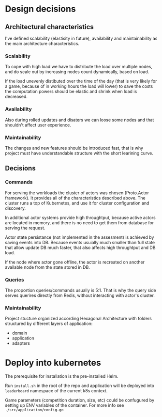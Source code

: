 # Design decisions

## Architectural characteristics

I've defined scalability (elastisity in future), availability and maintainability as the main architecture characteristics.

### Scalability

To cope with high load we have to distribute the load over multiple nodes, and do scale out by increasing nodes count dynamically, based on load.

If the load unevenly distibuted over the time of the day (that is very likely for a game, because of in working hours the load will lower) to save the costs the computation powers should be elastic and shrink when load is decreased.

### Availability

Also during rolled updates and disaters we can loose some nodes and that shouldn't affect user experience.

### Maintainability

The changes and new features should be introduced fast, that is why project must have understandable structure with the short learining curve.

## Decisions

### Commands

For serving the workloads the cluster of actors was chosen (Proto.Actor framework). It provides all of the characteristics described above.
The cluster runs a top of Kubernetes, and use it for cluster configuration and discovery.

In additional actor systems provide high throughtput, because active actors are located in memory, and there is no need to get them from database for serving the request.

Actor state persistance (not implemented in the assesment) is achieved by saving events into DB. Because events usuially much smaller than full state that allow update DB much faster, that also affects high throughtput and DB load.

If the node where actor gone offline, the actor is recreated on another available node from the state stored in DB.

### Queries

The proportion queries/commands usually is 5:1. That is why the query side serves querires directly from Redis, without interacting with actor's cluster.

### Maintainability

Project stucture organized according Hexagonal Architecture with folders structured by different layers of application:

- domain
- application
- adapters

# Deploy into kubernetes

The prerequisite for installation is the pre-installed Helm.

Run `install.sh` in the root of the repo and application will be deployed into `leaderboard` namespace of the current k8s context.

Game parameters (competition duration, size, etc) could be confugured by setting up ENV variables of the container. For more info see `./src/application/config.go`
